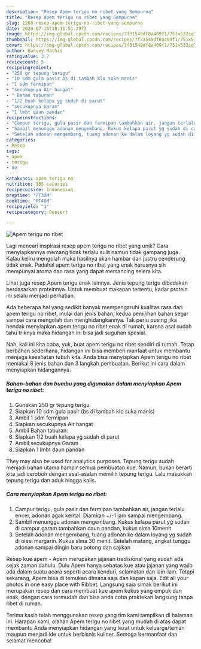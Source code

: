 ```yaml
---
description: "Resep Apem terigu no ribet yang Sempurna"
title: "Resep Apem terigu no ribet yang Sempurna"
slug: 1268-resep-apem-terigu-no-ribet-yang-sempurna
date: 2020-07-15T18:11:51.297Z
image: https://img-global.cpcdn.com/recipes/7f31549df8a409f1/751x532cq70/apem-terigu-no-ribet-foto-resep-utama.jpg
thumbnail: https://img-global.cpcdn.com/recipes/7f31549df8a409f1/751x532cq70/apem-terigu-no-ribet-foto-resep-utama.jpg
cover: https://img-global.cpcdn.com/recipes/7f31549df8a409f1/751x532cq70/apem-terigu-no-ribet-foto-resep-utama.jpg
author: Harvey Mathis
ratingvalue: 3.7
reviewcount: 5
recipeingredient:
- "250 gr tepung terigu"
- "10 sdm gula pasir bs di tambah klo suka manis"
- "1 sdm fermipan"
- "secukupnya Air hangat"
- " Bahan taburan"
- "1/2 buah kelapa yg sudah di parut"
- "secukupnya Garam"
- "1 lmbt daun pandan"
recipeinstructions:
- "Campur terigu, gula pasir dan fermipan tambahkan air, jangan terlalu encer, adonan agak kental. Diamkan +/-1 jam sampai mengembang."
- "Sambil menunggu adonan mengembang. Kukus kelapa parut yg sudah di campur garam tambahkan daun pandan, kukus slma 10menit"
- "Setelah adonan mengembang, tuang adonan ke dalam loyang yg sudah di olesi margarin. Kukus slma 30 menit. Setelah matang, angkat tunggu adonan sampai dingin baru potong dan sajikan"
categories:
- Resep
tags:
- apem
- terigu
- no

katakunci: apem terigu no 
nutrition: 185 calories
recipecuisine: Indonesian
preptime: "PT38M"
cooktime: "PT40M"
recipeyield: "1"
recipecategory: Dessert

---
```



![Apem terigu no ribet](https://img-global.cpcdn.com/recipes/7f31549df8a409f1/751x532cq70/apem-terigu-no-ribet-foto-resep-utama.jpg)

Lagi mencari inspirasi resep apem terigu no ribet yang unik? Cara menyiapkannya memang tidak terlalu sulit namun tidak gampang juga. Kalau keliru mengolah maka hasilnya akan hambar dan justru cenderung tidak enak. Padahal apem terigu no ribet yang enak harusnya sih mempunyai aroma dan rasa yang dapat memancing selera kita.

Lihat juga resep Apem terigu enak lainnya. Jenis tepung terigu dibedakan berdasarkan proteinnya. Untuk membuat makanan tertentu, kadar protein ini selalu menjadi perhatian.

Ada beberapa hal yang sedikit banyak mempengaruhi kualitas rasa dari apem terigu no ribet, mulai dari jenis bahan, kedua pemilihan bahan segar sampai cara mengolah dan menghidangkannya. Tak perlu pusing jika hendak menyiapkan apem terigu no ribet enak di rumah, karena asal sudah tahu triknya maka hidangan ini bisa jadi suguhan spesial.


Nah, kali ini kita coba, yuk, buat apem terigu no ribet sendiri di rumah. Tetap berbahan sederhana, hidangan ini bisa memberi manfaat untuk membantu menjaga kesehatan tubuh kita. Anda bisa menyiapkan Apem terigu no ribet memakai 8 jenis bahan dan 3 langkah pembuatan. Berikut ini cara dalam menyiapkan hidangannya.

<!--inarticleads1-->

##### Bahan-bahan dan bumbu yang digunakan dalam menyiapkan Apem terigu no ribet:

1. Gunakan 250 gr tepung terigu
1. Siapkan 10 sdm gula pasir (bs di tambah klo suka manis)
1. Ambil 1 sdm fermipan
1. Siapkan secukupnya Air hangat
1. Ambil  Bahan taburan:
1. Siapkan 1/2 buah kelapa yg sudah di parut
1. Ambil secukupnya Garam
1. Siapkan 1 lmbt daun pandan


They may also be used for analytics purposes. Tepung terigu sudah menjadi bahan utama hampir semua pembuatan kue. Namun, bukan berarti kita jadi ceroboh dengan asal-asalan memilih tepung terigu. Lalu masukkan tepung terigu dan aduk hingga kalis. 

<!--inarticleads2-->

##### Cara menyiapkan Apem terigu no ribet:

1. Campur terigu, gula pasir dan fermipan tambahkan air, jangan terlalu encer, adonan agak kental. Diamkan +/-1 jam sampai mengembang.
1. Sambil menunggu adonan mengembang. Kukus kelapa parut yg sudah di campur garam tambahkan daun pandan, kukus slma 10menit
1. Setelah adonan mengembang, tuang adonan ke dalam loyang yg sudah di olesi margarin. Kukus slma 30 menit. Setelah matang, angkat tunggu adonan sampai dingin baru potong dan sajikan


Resep kue apem - Apem merupakan jajanan tradisional yang sudah ada sejak zaman dahulu. Dulu Apem hanya sebatas kue atau jajanan yang wajib ada dalam suatu acara seperti acara kenduri, selamatan dan lain-lain. Tetapi sekarang, Apem bisa di temukan dimana saja dan kapan saja. Edit all your photos in one easy place with Ribbet. Langsung saja simak berikut ini merupakan resep dan cara membuat kue apem kukus yang empuk dan enak, dengan cara termudah dan bisa anda coba praktekan langsung tanpa ribet di rumah. 

Terima kasih telah menggunakan resep yang tim kami tampilkan di halaman ini. Harapan kami, olahan Apem terigu no ribet yang mudah di atas dapat membantu Anda menyiapkan hidangan yang lezat untuk keluarga/teman maupun menjadi ide untuk berbisnis kuliner. Semoga bermanfaat dan selamat mencoba!
